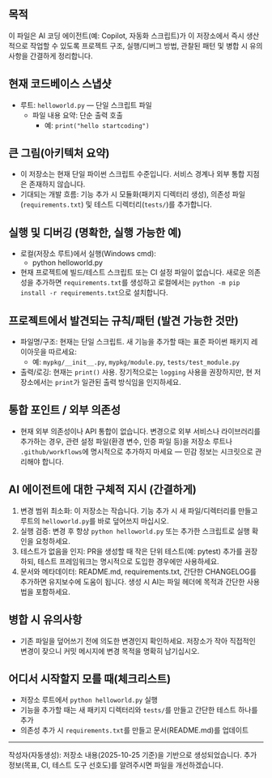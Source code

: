 ## 목적
이 파일은 AI 코딩 에이전트(예: Copilot, 자동화 스크립트)가 이 저장소에서 즉시 생산적으로 작업할 수 있도록
프로젝트 구조, 실행/디버그 방법, 관찰된 패턴 및 병합 시 유의사항을 간결하게 정리합니다.

## 현재 코드베이스 스냅샷
- 루트: `helloworld.py` — 단일 스크립트 파일
  - 파일 내용 요약: 단순 출력 호출
    - 예: `print("hello startcoding")`

## 큰 그림(아키텍처 요약)
- 이 저장소는 현재 단일 파이썬 스크립트 수준입니다. 서비스 경계나 외부 통합 지점은 존재하지 않습니다.
- 기대되는 개발 흐름: 기능 추가 시 모듈화(패키지 디렉터리 생성), 의존성 파일(`requirements.txt`) 및 테스트 디렉터리(`tests/`)를 추가합니다.

## 실행 및 디버깅 (명확한, 실행 가능한 예)
- 로컬(저장소 루트)에서 실행(Windows cmd):
  - python helloworld.py
- 현재 프로젝트에 빌드/테스트 스크립트 또는 CI 설정 파일이 없습니다. 새로운 의존성을 추가하면 `requirements.txt`를 생성하고
  로컬에서는 `python -m pip install -r requirements.txt`으로 설치합니다.

## 프로젝트에서 발견되는 규칙/패턴 (발견 가능한 것만)
- 파일명/구조: 현재는 단일 스크립트. 새 기능을 추가할 때는 표준 파이썬 패키지 레이아웃을 따르세요:
  - 예: `mypkg/__init__.py`, `mypkg/module.py`, `tests/test_module.py`
- 출력/로깅: 현재는 `print()` 사용. 장기적으로는 `logging` 사용을 권장하지만, 현 저장소에서는 `print`가 일관된 출력 방식임을 인지하세요.

## 통합 포인트 / 외부 의존성
- 현재 외부 의존성이나 API 통합이 없습니다. 변경으로 외부 서비스나 라이브러리를 추가하는 경우, 관련 설정 파일(환경 변수, 인증 파일 등)을
  저장소 루트나 `.github/workflows`에 명시적으로 추가하지 마세요 — 민감 정보는 시크릿으로 관리해야 합니다.

## AI 에이전트에 대한 구체적 지시 (간결하게)
1. 변경 범위 최소화: 이 저장소는 작습니다. 기능 추가 시 새 파일/디렉터리를 만들고 루트의 `helloworld.py`를 바로 덮어쓰지 마십시오.
2. 실행 검증: 변경 후 항상 `python helloworld.py` 또는 추가한 스크립트로 실행 확인을 요청하세요.
3. 테스트가 없음을 인지: PR을 생성할 때 작은 단위 테스트(예: pytest) 추가를 권장하되, 테스트 프레임워크는 명시적으로 도입한 경우에만 사용하세요.
4. 문서와 메타데이터: README.md, requirements.txt, 간단한 CHANGELOG를 추가하면 유지보수에 도움이 됩니다. 생성 시 AI는 파일 헤더에 목적과 간단한 사용법을 포함하세요.

## 병합 시 유의사항
- 기존 파일을 덮어쓰기 전에 의도한 변경인지 확인하세요. 저장소가 작아 직접적인 변경이 잦으니 커밋 메시지에 변경 목적을 명확히 남기십시오.

## 어디서 시작할지 모를 때(체크리스트)
- 저장소 루트에서 `python helloworld.py` 실행
- 기능을 추가할 때는 새 패키지 디렉터리와 `tests/`를 만들고 간단한 테스트 하나를 추가
- 의존성 추가 시 `requirements.txt`를 만들고 문서(README.md)를 업데이트

---
작성자(자동생성): 저장소 내용(2025-10-25 기준)을 기반으로 생성되었습니다. 추가 정보(목표, CI, 테스트 도구 선호도)를 알려주시면 파일을 개선하겠습니다.
